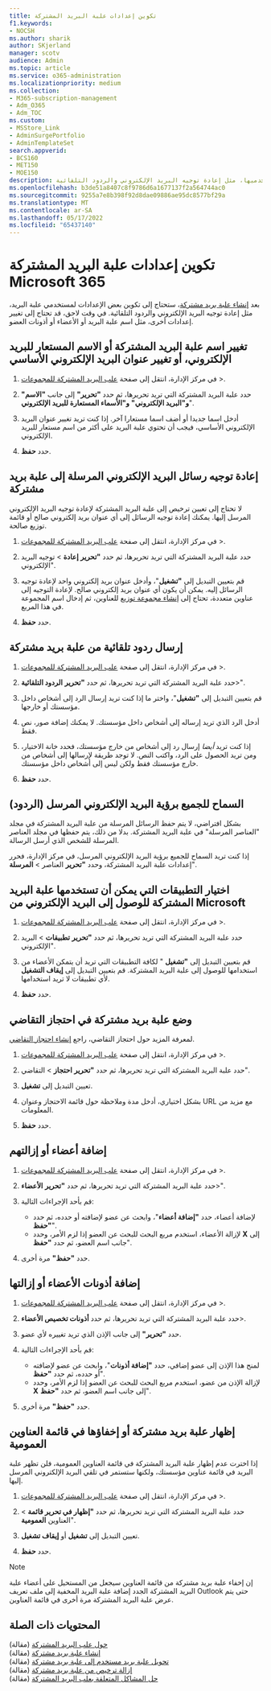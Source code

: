 ```yaml
---
title: تكوين إعدادات علبة البريد المشتركة
f1.keywords:
- NOCSH
ms.author: sharik
author: SKjerland
manager: scotv
audience: Admin
ms.topic: article
ms.service: o365-administration
ms.localizationpriority: medium
ms.collection:
- M365-subscription-management
- Adm_O365
- Adm_TOC
ms.custom:
- MSStore_Link
- AdminSurgePortfolio
- AdminTemplateSet
search.appverid:
- BCS160
- MET150
- MOE150
description: إنشاء علبة بريد مشتركة وتكوين بعض الإعدادات لمستخدميها، مثل إعادة توجيه البريد الإلكتروني والردود التلقائية.
ms.openlocfilehash: b3de51a8407c8f9786d6a1677137f2a564744ac0
ms.sourcegitcommit: 9255a7e8b398f92d8dae09886ae95dc8577bf29a
ms.translationtype: MT
ms.contentlocale: ar-SA
ms.lasthandoff: 05/17/2022
ms.locfileid: "65437140"
---
```

# <a name="configure-microsoft-365-shared-mailbox-settings"></a>تكوين إعدادات علبة البريد المشتركة Microsoft 365

بعد [إنشاء علبة بريد مشتركة](create-a-shared-mailbox.md)، ستحتاج إلى تكوين بعض الإعدادات لمستخدمي علبة البريد، مثل إعادة توجيه البريد الإلكتروني والردود التلقائية. في وقت لاحق، قد تحتاج إلى تغيير إعدادات أخرى، مثل اسم علبة البريد أو الأعضاء أو أذونات العضو. 

## <a name="change-the-name-or-email-alias-of-a-shared-mailbox-or-change-the-primary-email-address"></a>تغيير اسم علبة البريد المشتركة أو الاسم المستعار للبريد الإلكتروني، أو تغيير عنوان البريد الإلكتروني الأساسي

1. في مركز الإدارة، انتقل إلى صفحة <a href="https://go.microsoft.com/fwlink/p/?linkid=2066847" target="_blank">علب البريد المشتركة للمجموعات</a>  \>.

2. حدد علبة البريد المشتركة التي تريد تحريرها، ثم حدد **"تحرير"** إلى جانب **"الاسم" و"البريد الإلكتروني" و"الأسماء المستعارة للبريد الإلكتروني**".

3. أدخل اسما جديدا أو أضف اسما مستعارا آخر. إذا كنت تريد تغيير عنوان البريد الإلكتروني الأساسي، فيجب أن تحتوي علبة البريد على أكثر من اسم مستعار للبريد الإلكتروني.

4. حدد **حفظ**.

## <a name="forward-emails-that-are-sent-to-a-shared-mailbox"></a>إعادة توجيه رسائل البريد الإلكتروني المرسلة إلى علبة بريد مشتركة

لا تحتاج إلى تعيين ترخيص إلى علبة البريد المشتركة لإعادة توجيه البريد الإلكتروني المرسل إليها. يمكنك إعادة توجيه الرسائل إلى أي عنوان بريد إلكتروني صالح أو قائمة توزيع صالحة.

1. في مركز الإدارة، انتقل إلى صفحة <a href="https://go.microsoft.com/fwlink/p/?linkid=2066847" target="_blank">علب البريد المشتركة للمجموعات</a>  \>.

2. حدد علبة البريد المشتركة التي تريد تحريرها، ثم حدد **"تحرير** **إعادة** \> توجيه البريد الإلكتروني".
    
3. قم بتعيين التبديل إلى **"تشغيل**"، وأدخل عنوان بريد إلكتروني واحد لإعادة توجيه الرسائل إليه. يمكن أن يكون أي عنوان بريد إلكتروني صالح. لإعادة التوجيه إلى عناوين متعددة، تحتاج إلى [إنشاء مجموعة توزيع](/office365/admin/setup/create-distribution-lists) للعناوين، ثم إدخال اسم المجموعة في هذا المربع.
    
4. حدد **حفظ**.

## <a name="send-automatic-replies-from-a-shared-mailbox"></a>إرسال ردود تلقائية من علبة بريد مشتركة

1. في مركز الإدارة، انتقل إلى صفحة <a href="https://go.microsoft.com/fwlink/p/?linkid=2066847" target="_blank">علب البريد المشتركة للمجموعات</a>  \>.

2. حدد علبة البريد المشتركة التي تريد تحريرها، ثم حدد **"تحرير** **الردود التلقائية**\>".
    
3. قم بتعيين التبديل إلى **"تشغيل**"، واختر ما إذا كنت تريد إرسال الرد إلى أشخاص داخل مؤسستك أو خارجها.

4. أدخل الرد الذي تريد إرساله إلى أشخاص داخل مؤسستك. لا يمكنك إضافة صور، نص فقط.

5. إذا كنت تريد *أيضا* إرسال رد إلى أشخاص من خارج مؤسستك، فحدد خانة الاختيار، ومن تريد الحصول على الرد، واكتب النص. لا توجد طريقة لإرسالها إلى أشخاص من خارج مؤسستك فقط ولكن ليس إلى أشخاص داخل مؤسستك.

6. حدد **حفظ**.

## <a name="allow-everyone-to-see-the-sent-email-the-replies"></a>السماح للجميع برؤية البريد الإلكتروني المرسل (الردود)

بشكل افتراضي، لا يتم حفظ الرسائل المرسلة من علبة البريد المشتركة في مجلد "العناصر المرسلة" في علبة البريد المشتركة. بدلا من ذلك، يتم حفظها في مجلد العناصر المرسلة للشخص الذي أرسل الرسالة.

إذا كنت تريد السماح للجميع برؤية البريد الإلكتروني المرسل، في مركز الإدارة، فحرر إعدادات علبة البريد المشتركة، وحدد **"تحرير** العناصر \> **المرسلة**".


## <a name="choose-the-apps-that-a-shared-mailbox-can-use-to-access-microsoft-email"></a>اختيار التطبيقات التي يمكن أن تستخدمها علبة البريد المشتركة للوصول إلى البريد الإلكتروني من Microsoft

1. في مركز الإدارة، انتقل إلى صفحة <a href="https://go.microsoft.com/fwlink/p/?linkid=2066847" target="_blank">علب البريد المشتركة للمجموعات</a>  \>.

2. حدد علبة البريد المشتركة التي تريد تحريرها، ثم حدد **"تحرير** **تطبيقات** \> البريد الإلكتروني".

3. قم بتعيين التبديل إلى **"تشغيل** " لكافة التطبيقات التي تريد أن يتمكن الأعضاء من استخدامها للوصول إلى علبة البريد المشتركة. قم بتعيين التبديل إلى **إيقاف التشغيل** لأي تطبيقات لا تريد استخدامها. 

4. حدد **حفظ**.


## <a name="put-a-shared-mailbox-on-litigation-hold"></a>وضع علبة بريد مشتركة في احتجاز التقاضي

لمعرفة المزيد حول احتجاز التقاضي، راجع [إنشاء احتجاز التقاضي](../../compliance/create-a-litigation-hold.md).

1. في مركز الإدارة، انتقل إلى صفحة <a href="https://go.microsoft.com/fwlink/p/?linkid=2066847" target="_blank">علب البريد المشتركة للمجموعات</a>  \>.

2. حدد علبة البريد المشتركة التي تريد تحريرها، ثم حدد **"تحرير** **احتجاز** \> التقاضي".

3. تعيين التبديل إلى **تشغيل**. 

4. بشكل اختياري، أدخل مدة وملاحظة حول قائمة الاحتجاز وعنوان URL مع مزيد من المعلومات.  

5. حدد **حفظ**.


## <a name="add-or-remove-members"></a>إضافة أعضاء أو إزالتهم

1. في مركز الإدارة، انتقل إلى صفحة <a href="https://go.microsoft.com/fwlink/p/?linkid=2066847" target="_blank">علب البريد المشتركة للمجموعات</a>  \>.

2. حدد علبة البريد المشتركة التي تريد تحريرها، ثم حدد **"تحرير** **الأعضاء**\>".

3. قم بأحد الإجراءات التالية:
   - لإضافة أعضاء، حدد **"إضافة أعضاء**"، وابحث عن عضو لإضافته أو حدده، ثم حدد **"حفظ**".
   - لإزالة الأعضاء، استخدم مربع البحث للبحث عن العضو إذا لزم الأمر، وحدد **X** إلى جانب اسم العضو، ثم حدد **"حفظ**". 

4. حدد **"حفظ"** مرة أخرى.

## <a name="add-or-remove-permissions-of-members"></a>إضافة أذونات الأعضاء أو إزالتها

1. في مركز الإدارة، انتقل إلى صفحة <a href="https://go.microsoft.com/fwlink/p/?linkid=2066847" target="_blank">علب البريد المشتركة للمجموعات</a>  \>.

2. حدد علبة البريد المشتركة التي تريد تحريرها، ثم حدد **أذونات تخصيص الأعضاء**\>.

3. حدد **"تحرير"** إلى جانب الإذن الذي تريد تغييره لأي عضو. 

4. قم بأحد الإجراءات التالية:
   - لمنح هذا الإذن إلى عضو إضافي، حدد **"إضافة أذونات**"، وابحث عن عضو لإضافته أو حدده، ثم حدد **"حفظ**".
   - لإزالة الإذن من عضو، استخدم مربع البحث للبحث عن العضو إذا لزم الأمر، وحدد **X** إلى جانب اسم العضو، ثم حدد **"حفظ**". 

4. حدد **"حفظ"** مرة أخرى.

## <a name="show-or-hide-a-shared-mailbox-in-the-global-address-list"></a>إظهار علبة بريد مشتركة أو إخفاؤها في قائمة العناوين العمومية

إذا اخترت عدم إظهار علبة البريد المشتركة في قائمة العناوين العمومية، فلن تظهر علبة البريد في قائمة عناوين مؤسستك، ولكنها ستستمر في تلقي البريد الإلكتروني المرسل إليها. 

1. في مركز الإدارة، انتقل إلى صفحة <a href="https://go.microsoft.com/fwlink/p/?linkid=2066847" target="_blank">علب البريد المشتركة للمجموعات</a>  \>.

2. حدد علبة البريد المشتركة التي تريد تحريرها، ثم حدد **"إظهار في تحرير قائمة** \> العناوين **العمومية**".

3. تعيين التبديل إلى **تشغيل**  أو **إيقاف تشغيل**. 

4. حدد **حفظ**.

> [!NOTE]
> إن إخفاء علبة بريد مشتركة من قائمة العناوين سيجعل من المستحيل على أعضاء علبة البريد المشتركة الجدد إضافة علبة البريد المخفية إلى ملف تعريف Outlook حتى يتم عرض علبة البريد المشتركة مرة أخرى في قائمة العناوين. 

## <a name="related-content"></a>المحتويات ذات الصلة

[حول علب البريد المشتركة](about-shared-mailboxes.md) (مقالة)\
[إنشاء علبة بريد مشتركة](create-a-shared-mailbox.md) (مقالة)\
[تحويل علبة بريد مستخدم إلى علبة بريد مشتركة](convert-user-mailbox-to-shared-mailbox.md) (مقالة)\
[إزالة ترخيص من علبة بريد مشتركة](remove-license-from-shared-mailbox.md) (مقالة)\
[حل المشاكل المتعلقة بعلب البريد المشتركة](resolve-issues-with-shared-mailboxes.md) (مقالة)